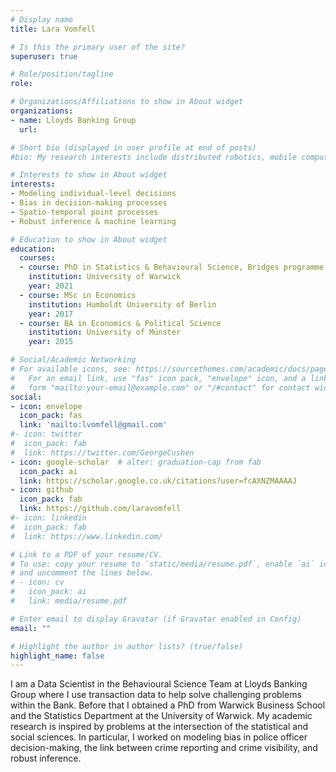 ```yaml
---
# Display name
title: Lara Vomfell

# Is this the primary user of the site?
superuser: true

# Role/position/tagline
role: 

# Organizations/Affiliations to show in About widget
organizations:
- name: Lloyds Banking Group
  url: 

# Short bio (displayed in user profile at end of posts)
#bio: My research interests include distributed robotics, mobile computing and programmable matter.

# Interests to show in About widget
interests:
- Modeling individual-level decisions
- Bias in decision-making processes
- Spatio-temporal point processes
- Robust inference & machine learning

# Education to show in About widget
education:
  courses:
  - course: PhD in Statistics & Behavioural Science, Bridges programme
    institution: University of Warwick
    year: 2021
  - course: MSc in Economics
    institution: Humboldt University of Berlin
    year: 2017
  - course: BA in Economics & Political Science
    institution: University of Münster
    year: 2015

# Social/Academic Networking
# For available icons, see: https://sourcethemes.com/academic/docs/page-builder/#icons
#   For an email link, use "fas" icon pack, "envelope" icon, and a link in the
#   form "mailto:your-email@example.com" or "/#contact" for contact widget.
social:
- icon: envelope
  icon_pack: fas
  link: 'mailto:lvomfell@gmail.com'
#- icon: twitter
#  icon_pack: fab
#  link: https://twitter.com/GeorgeCushen
- icon: google-scholar  # alter: graduation-cap from fab
  icon_pack: ai
  link: https://scholar.google.co.uk/citations?user=fcAXNZMAAAAJ
- icon: github
  icon_pack: fab
  link: https://github.com/laravomfell
#- icon: linkedin
#  icon_pack: fab
#  link: https://www.linkedin.com/

# Link to a PDF of your resume/CV.
# To use: copy your resume to `static/media/resume.pdf`, enable `ai` icons in `params.toml`, 
# and uncomment the lines below.
# - icon: cv
#   icon_pack: ai
#   link: media/resume.pdf

# Enter email to display Gravatar (if Gravatar enabled in Config)
email: ""

# Highlight the author in author lists? (true/false)
highlight_name: false
---
```


I am a Data Scientist in the Behavioural Science Team at Lloyds Banking Group where I use transaction data to help solve challenging problems within the Bank. Before that I obtained a PhD from Warwick Business School and the Statistics Department at the University of Warwick. My academic research is inspired by problems at the intersection of the statistical and social sciences. In particular, I worked on modeling bias in police officer decision-making, the link between crime reporting and crime visibility, and robust inference. 